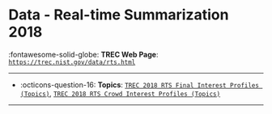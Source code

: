 # Data - Real-time Summarization 2018 

:fontawesome-solid-globe: **TREC Web Page**: [`https://trec.nist.gov/data/rts.html`](https://trec.nist.gov/data/rts.html)

---

- :octicons-question-16: **Topics**: [`TREC 2018 RTS Final Interest Profiles (Topics)`](https://trecrts.github.io/RTS18_test_profiles.json), [`TREC 2018 RTS Crowd Interest Profiles (Topics)`](https://trecrts.github.io/RTS18_crowd_profiles.json)


---

